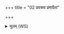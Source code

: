 +++
title = "02 प्रवक्ता प्रमादैता"

+++
<details><summary>मूलम् (WS)</summary>

प्रवक्ता प्रमादैता निद्रातन्द्रीस्तृतीयकः ।  
तान् जङ्गिडस्याग्निना सर्वान् प्रति दहामसि ॥ २ ॥
</details>